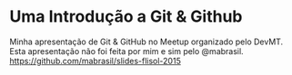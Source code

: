 # Uma Introdução a Git & Github

Minha apresentação de Git & GitHub no Meetup organizado pelo DevMT. Esta apresentação não foi feita por mim e sim pelo @mabrasil. https://github.com/mabrasil/slides-flisol-2015